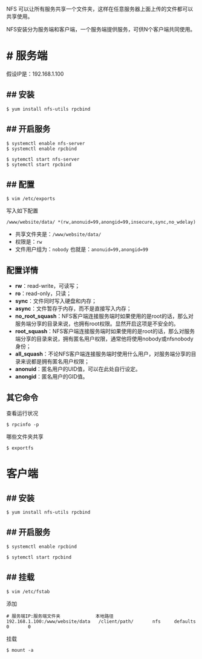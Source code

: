 NFS 可以让所有服务共享一个文件夹，这样在任意服务器上面上传的文件都可以共享使用。

NFS安装分为服务端和客户端，一个服务端提供服务，可供N个客户端共同使用。
# # 服务端

假设IP是：192.168.1.100

## ## 安装
```
$ yum install nfs-utils rpcbind
```

## ## 开启服务
```
$ systemctl enable nfs-server
$ systemctl enable rpcbind
```
```
$ sytemctl start nfs-server
$ sytemctl start rpcbind
```

## ## 配置
```
$ vim /etc/exports
```
写入如下配置
```
/www/website/data/ *(rw,anonuid=99,anongid=99,insecure,sync,no_wdelay)
```
- 共享文件夹是：`/www/website/data/`
- 权限是：`rw`
- 文件用户组为：`nobody` 也就是：`anonuid=99,anongid=99`

## 配置详情

- **rw**：read-write，可读写；
- **ro**：read-only，只读；
- **sync**：文件同时写入硬盘和内存；
- **async**：文件暂存于内存，而不是直接写入内存；
- **no_root_squash**：NFS客户端连接服务端时如果使用的是root的话，那么对服务端分享的目录来说，也拥有root权限。显然开启这项是不安全的。
- **root_squash**：NFS客户端连接服务端时如果使用的是root的话，那么对服务端分享的目录来说，拥有匿名用户权限，通常他将使用nobody或nfsnobody身份；
- **all_squash**：不论NFS客户端连接服务端时使用什么用户，对服务端分享的目录来说都是拥有匿名用户权限；
- **anonuid**：匿名用户的UID值，可以在此处自行设定。
- **anongid**：匿名用户的GID值。

## 其它命令
查看运行状况
```
$ rpcinfo -p
```
哪些文件夹共享
```
$ exportfs
```

# 客户端
## ## 安装
```
$ yum install nfs-utils rpcbind
```

## ## 开启服务
```
$ systemctl enable rpcbind
```
```
$ sytemctl start rpcbind
```

## ## 挂载
```
$ vim /etc/fstab
```
添加
```
# 服务端IP:服务端文件夹             本地路径
192.168.1.100:/www/website/data   /client/path/       nfs     defaults        0       0
```
挂载
```
$ mount -a
```



